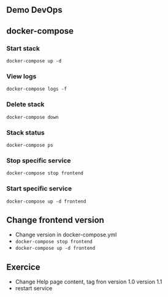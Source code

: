 ## Demo DevOps

## docker-compose

### Start stack

```docker-compose up -d```

### View logs

```docker-compose logs -f```

### Delete stack

```docker-compose down```

### Stack status

```docker-compose ps```

### Stop specific service

```docker-compose stop frontend```

### Start specific service

```docker-compose up -d frontend```

## Change frontend version

- Change version in docker-compose.yml
- ```docker-compose stop frontend```
- ```docker-compose up -d frontend```

## Exercice

- Change Help page content, tag fron version 1.0 version 1.1
- restart service
